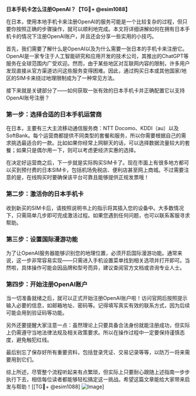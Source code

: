 **日本手机卡怎么注册OpenAI？【TG💪+ @esim1088】**

在日本，使用本地手机卡来注册OpenAI的服务可能是一个比较复杂的过程，但只要你按照正确的步骤操作，就可以顺利地完成。本文将详细讲解如何在拥有日本手机卡的情况下注册OpenAI账户，并且还会分享一些实用的小技巧。

首先，我们需要了解什么是OpenAI以及为什么需要一张日本的手机卡来注册它。OpenAI是一家专注于人工智能研究和应用开发的技术公司，其推出的ChatGPT等服务在全球范围内广受欢迎。然而，由于某些地区对互联网内容的限制，许多用户发现直接从官方渠道访问这些服务变得困难。因此，通过购买日本或其他国家/地区的SIM卡来绕过地理限制成为了一种常见方法。

接下来就是关键部分了——如何获取一张有效的日本手机卡并正确配置它以支持OpenAI账号注册？

### 第一步：选择合适的日本手机运营商

在日本，主要有三大主流移动通信服务商：NTT Docomo、KDDI（au）以及SoftBank。每个运营商都提供不同类型的套餐和服务，所以你需要根据自己的需求挑选最适合的一款。比如如果你经常上网聊天的话，可以选择数据流量较大的套餐；如果只是偶尔用一下，则可以考虑更经济实惠的选择。

在决定好运营商之后，下一步就是实际购买SIM卡了。现在市面上有很多地方都可以买到预付费的日本SIM卡，包括机场免税店、便利店甚至网上商城。不过需要注意的是，在线购买时要确保该平台可靠且能够提供正规发票哦！

### 第二步：激活你的日本手机卡

收到新买的SIM卡后，请按照说明书上的指示将其插入您的设备中。大多数情况下，只需简单几步即可完成激活过程。如果您遇到任何问题，也可以联系客服寻求帮助。

### 第三步：设置国际漫游功能

为了让OpenAI服务器能够识别您的地理位置，必须开启国际漫游功能。通常来说，这一步非常容易实现——只需进入手机设置菜单找到相关选项并打开即可。当然啦，具体操作可能会因品牌和型号而异，建议查阅官方文档或咨询专业人士。

### 第四步：开始注册OpenAI账户

当一切准备就绪之后，就可以正式开始注册OpenAI账户啦！访问官网后按照提示输入必要的信息，如邮箱地址、密码等。记得填写真实有效的联系方式，因为后续可能会用到验证码等功能。

另外还要提醒大家注意一点：虽然理论上只要具备合法身份就能注册成功，但实际上仍需遵守当地法律法规及相关政策要求。所以在操作过程中一定要保持谨慎态度，避免触犯红线。

最后别忘了保存好所有重要资料，包括登录凭证、交易记录等等，以防万一将来需要用到它们。

综上所述，尽管整个流程听起来有点繁琐，但实际上只要耐心跟随上述指南一步步执行下去，相信每位读者都能够轻松搞定这一挑战。希望这篇文章能给大家带来启发与帮助！[[TG💪+ @esim1088] ![Image](https://i.postimg.cc/4NQfJmqS/Snipaste-2025-05-13-00-14-12.png)]